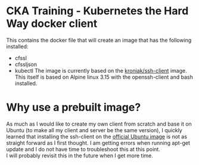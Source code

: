 # CKA Training - Kubernetes the Hard Way docker client
This contains the docker file that will create an image that has the following installed:  
* cfssl
* cfssljson
* kubectl
The image is currently based on the [kroniak/ssh-client](https://hub.docker.com/r/kroniak/ssh-client/) image. This itself is based on Alpine linux 3.15 with the openssh-client and bash installed.

# Why use a prebuilt image?
As much as I would like to create my own client from scratch and base it on Ubuntu (to make all my client and server be the same version), I quickly learned that installing the ssh-client on the [official Ubuntu image](https://hub.docker.com/_/ubuntu) is not as straight forward as I first thought. I am getting errors when running apt-get update and I do not have time to troubleshoot this at this point.  
I will probably revisit this in the future when I get more time.